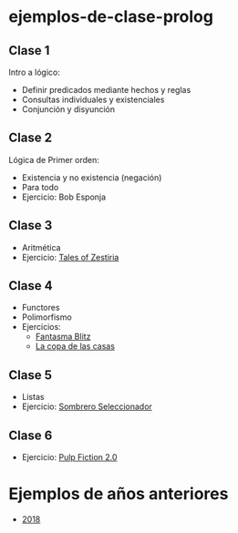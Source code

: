 # ejemplos-de-clase-prolog

## Clase 1
Intro a lógico:
 - Definir predicados mediante hechos y reglas
 - Consultas individuales y existenciales
 - Conjunción y disyunción

## Clase 2
Lógica de Primer orden:
 - Existencia y no existencia (negación)
 - Para todo
 - Ejercicio: Bob Esponja

## Clase 3
 - Aritmética
 - Ejercicio: [Tales of Zestiria](https://docs.google.com/document/d/1TrcfZiwKriniMkeUQTxvgUVCbJla263jYux7o4jVbfw/edit#heading=h.k55i1crzbyp7)

## Clase 4
 - Functores
 - Polimorfismo
 - Ejercicios:
   - [Fantasma Blitz](https://docs.google.com/document/d/1uJsb_hN3qq3lq5dsQ9M8Xd17uLwks4gaw04Er3Gn4lk/edit#)
   - [La copa de las casas](https://docs.google.com/document/d/1s1lRGXwZ_FNtdu6UdvavBWiP91J7oLDaQk2bKy8cPuo/edit#)

## Clase 5
 - Listas
 - Ejercicio: [Sombrero Seleccionador](https://docs.google.com/document/d/1eA8fWHhu2Gj5Phw-wsM1fhdXs3WvOz7QYn7GJfEpsdA)

## Clase 6
 - Ejercicio: [Pulp Fiction 2.0](https://docs.google.com/document/d/1tdt1F3D3pq5ftMZAHaw0KJ_6YalS6YcIs2j_idDTjaI)

# Ejemplos de años anteriores

- [2018](https://github.com/pdep-mit/ejemplos-de-clase-prolog/tree/ejemplos-2018)
